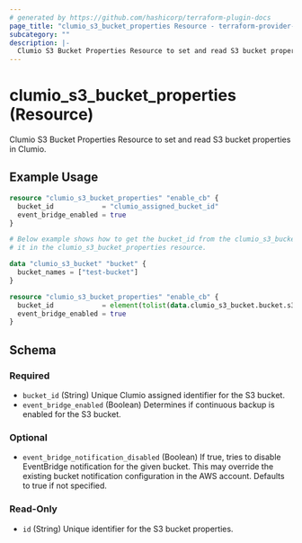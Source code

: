 ```yaml
---
# generated by https://github.com/hashicorp/terraform-plugin-docs
page_title: "clumio_s3_bucket_properties Resource - terraform-provider-clumio"
subcategory: ""
description: |-
  Clumio S3 Bucket Properties Resource to set and read S3 bucket properties in Clumio.
---
```


# clumio_s3_bucket_properties (Resource)

Clumio S3 Bucket Properties Resource to set and read S3 bucket properties in Clumio.

## Example Usage

```terraform
resource "clumio_s3_bucket_properties" "enable_cb" {
  bucket_id            = "clumio_assigned_bucket_id"
  event_bridge_enabled = true
}

# Below example shows how to get the bucket_id from the clumio_s3_bucket data source and use
# it in the clumio_s3_bucket_properties resource.

data "clumio_s3_bucket" "bucket" {
  bucket_names = ["test-bucket"]
}

resource "clumio_s3_bucket_properties" "enable_cb" {
  bucket_id            = element(tolist(data.clumio_s3_bucket.bucket.s3_buckets), 0).id
  event_bridge_enabled = true
}
```

<!-- schema generated by tfplugindocs -->
## Schema

### Required

- `bucket_id` (String) Unique Clumio assigned identifier for the S3 bucket.
- `event_bridge_enabled` (Boolean) Determines if continuous backup is enabled for the S3 bucket.

### Optional

- `event_bridge_notification_disabled` (Boolean) If true, tries to disable EventBridge notification for the given bucket. This may override the existing bucket notification configuration in the AWS account. Defaults to true if not specified.

### Read-Only

- `id` (String) Unique identifier for the S3 bucket properties.
